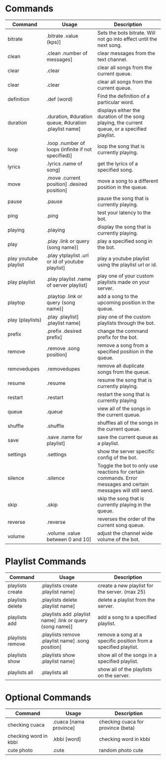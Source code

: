 # Commands

| Command | Usage | Description |
| ------- | ---------- | ----------- |
| bitrate | \.bitrate .value (kps)] | Sets the bots bitrate. Will not go into effect until the next song. |
| clean | \.clean .number of messages] | clear messages from the text channel. |
| clear | \.clear | clear all songs from the current queue. |
| clear | \.clear | clear all songs from the current queue. |
| definition | \.def (word) | Find the definition of a particular word. |
| duration | \.duration, #duration queue, #duration .playlist name] | displays either the duration of the song playing, the current queue, or a specified playlist. |
| loop | \.loop .number of loops (infinite if not specified)] | loop the song that is currently playing. |
| lyrics | \.lyrics .name of song] | get the lyrics of a specified song. |
| move | \.move .current position] .desired position] | move a song to a different position in the queue. |
| pause | \.pause | pause the song that is currently playing. |
| ping | \.ping | test your latency to the bot. |
| playing | \.playing | display the song that is currently playing. |
| play | \.play .link or query (song name)] | play a specified song in the bot. |
| play youtube playlist | \.play ytplaylist .url or id of youtube playlist] | play a youtube playlist using the playlist url or id. |
| play playlist | \.play playlist .name of server playlist] | play one of your custom playlists made on your server. |
| playtop | \.playtop .link or query (song name)] | add a song to the upcoming position in the queue. |
| play (playlists) | \.play .playlist] .playlist name] | play one of the custom playlists through the bot. |
| prefix | \.prefix .desired prefix] | change the command prefix for the bot. |
| remove | \.remove .song position] | remove a song from a specified position in the queue. |
| removedupes | \.removedupes | remove all duplicate songs from the queue. |
| resume | \.resume | resume the song that is currently playing. |
| restart | \.restart | restart the song that is currently playing |
| queue | \.queue | view all of the songs in the current queue. |
| shuffle | \.shuffle | shuffles all of the songs in the current queue. |
| save | \.save .name for playlist] | save the current queue as a playlist. |
| settings | \.settings | show the server specific config of the bot. |
| silence | \.silence | Toggle the bot to only use reactions for certain commands. Error messages and certain messages will still send. |
| skip | \.skip | skip the song that is currently playing in the queue. |
| reverse | \.reverse | reverses the order of the current song queue. |
| volume | \.volume .value between 0 and 10] | adjust the channel wide volume of the bot. |

# Playlist Commands

| Command | Usage | Description |
| ------- | ---------- | ----------- |
| playlists create | \.playlists create .playlist name] | create a new playlist for the server. (max 25) |
| playlists delete | \.playlists delete .playlist name] | delete a playlist from the server. |
| playlists add | \.playlists add .playlist name] .link or query (song name)] | add a song to a specified playlist. |
| playlists remove | \.playlists remove .playlist name] .song position] | remove a song at a specific position from a specified playlist. |
| playlists show | \.playlists show .playlist name] | show all of the songs in a specified playlist. |
| playlists all | \.playlists all | show all of the playlists on the server. |

# Optional Commands
| Command | Usage | Description |
| ------- | ---------- | ----------- |
| checking cuaca | \.cuaca [nama province] | checking cuaca for province (beta) |
| checking word in kbbi | \.kbbi [word]  | checking word in kbbi |
| cute photo | \.cute | random photo cute |

